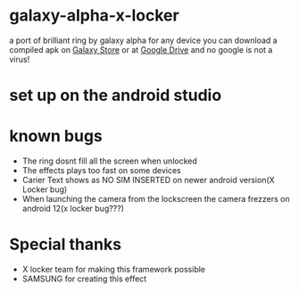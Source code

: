 # galaxy-alpha-x-locker
a port of brilliant ring by galaxy alpha for any device you can download a compiled apk on [Galaxy Store](https://apps.samsung.com/appquery/appDetail.as?appId=com.galaxytheme.brilliantring) or at [Google Drive](https://drive.google.com/file/d/1evldRaIOWn7QVB51fvH-aH7zX597eaTg/view?usp=sharing)
and no google is not a virus!

# set up on the android studio

<TO DO>

# known bugs

- The ring dosnt fill all the screen when unlocked
- The effects plays too fast on some devices
- Carier Text shows as NO SIM INSERTED on newer android version(X Locker bug)
- When launching the camera from the lockscreen the camera frezzers on android 12(x locker bug???)
 
 # Special thanks
 - X locker team for making this framework possible
 - SAMSUNG for creating this effect



